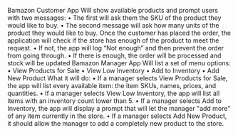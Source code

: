 Bamazon Customer App 
Will show available products and prompt users with two messages:
•	The first will ask them the SKU of the product they would like to buy.
•	The second message will ask how many units of the product they would like to buy.
Once the customer has placed the order, the application will check if the store has enough of the product to meet the request.
•	If not, the app will log “Not enough” and then prevent the order from going through.
•	If there is enough, the order will be processed and stock will be updated
Bamazon Manager App
Will list a set of menu options:
•	View Products for Sale
•	View Low Inventory
•	Add to Inventory
•	Add New Product
What it will do:
•	If a manager selects View Products for Sale, the app will list every available item: the item SKUs, names, prices, and quantities.
•	If a manager selects View Low Inventory, the app will list all items with an inventory count lower than 5.
•	If a manager selects Add to Inventory, the app will display a prompt that will let the manager "add more" of any item currently in the store.
•	If a manager selects Add New Product, it should allow the manager to add a completely new product to the store.


